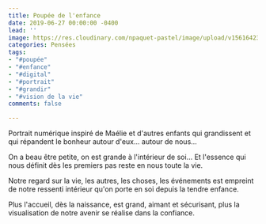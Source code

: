 ```yaml
---
title: Poupée de l'enfance
date: 2019-06-27 00:00:00 -0400
lead: ''
image: https://res.cloudinary.com/npaquet-pastel/image/upload/v1561642343/Poup%C3%A9e%20de%20l%27enfance%2C%20dessin%20num%C3%A9rique%202019.jpg
categories: Pensées
tags:
- "#poupée"
- "#enfance"
- "#digital"
- "#portrait"
- "#grandir"
- "#vision de la vie"
comments: false

---
```

Portrait numérique inspiré de Maélie et d'autres enfants qui grandissent et qui répandent le bonheur autour d'eux... autour de nous...

On a beau être petite, on est grande à l'intérieur de soi... Et l'essence qui nous définit dès les premiers pas reste en nous toute la vie.

Notre regard sur la vie, les autres, les choses, les événements est empreint de notre ressenti intérieur qu'on porte en soi depuis la tendre enfance.

Plus l'accueil, dès la naissance, est grand, aimant et sécurisant, plus la visualisation de notre avenir se réalise dans la confiance.